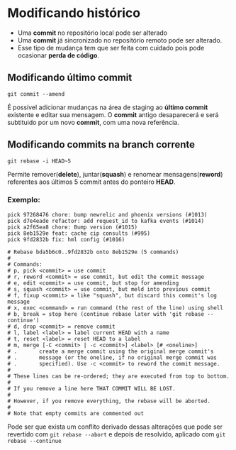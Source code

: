 # Modificando histórico

- Uma **commit** no repositório local pode ser alterado  
- Uma **commit** já sincronizado no repositório remoto pode ser alterado.
- Esse tipo de mudança tem que ser feita com cuidado pois pode ocasionar **perda de código**.

## Modificando último commit

```shell
git commit --amend
```

É possível adicionar mudanças na área de staging ao **último commit** existente e editar sua mensagem.
O **commit** antigo desaparecerá e será subtituido por um novo **commit**, com uma nova referência.

## Modificando commits na branch corrente

```shell
git rebase -i HEAD~5
```

Permite remover(**delete**), juntar(**squash**) e renomear mensagens(**reword**) referentes aos últimos 5 commit antes do ponteiro **HEAD**.

### Exemplo:

```
pick 97268476 chore: bump newrelic and phoenix versions (#1013)
pick d7e4eade refactor: add request_id to kafka events (#1014)
pick a2f65ea8 chore: Bump version (#1015)
pick 8eb1529e feat: cache cip consults (#995)
pick 9fd2832b fix: hml config (#1016)

# Rebase bda5b6c0..9fd2832b onto 8eb1529e (5 commands)
#
# Commands:
# p, pick <commit> = use commit
# r, reword <commit> = use commit, but edit the commit message
# e, edit <commit> = use commit, but stop for amending
# s, squash <commit> = use commit, but meld into previous commit
# f, fixup <commit> = like "squash", but discard this commit's log message
# x, exec <command> = run command (the rest of the line) using shell
# b, break = stop here (continue rebase later with 'git rebase --continue')
# d, drop <commit> = remove commit
# l, label <label> = label current HEAD with a name
# t, reset <label> = reset HEAD to a label
# m, merge [-C <commit> | -c <commit>] <label> [# <oneline>]
# .       create a merge commit using the original merge commit's
# .       message (or the oneline, if no original merge commit was
# .       specified). Use -c <commit> to reword the commit message.
#
# These lines can be re-ordered; they are executed from top to bottom.
#
# If you remove a line here THAT COMMIT WILL BE LOST.
#
# However, if you remove everything, the rebase will be aborted.
#
# Note that empty commits are commented out
```

Pode ser que exista um conflito derivado dessas alterações que pode ser revertido com `git rebase --abort` e depois de resolvido, aplicado com `git rebase --continue`